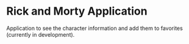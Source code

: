# Rick and Morty Application

Application to see the character information and add them to favorites (currently in development).
